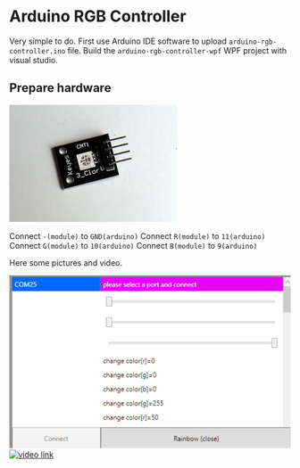 Arduino RGB Controller
======================

Very simple to do. First use Arduino IDE software to upload `arduino-rgb-controller.ino` file.
Build the `arduino-rgb-controller-wpf` WPF project with visual studio. 

Prepare hardware
------------------

![cnt led](docs/cnt1.jpg)

Connect `-(module)` to `GND(arduino)`
Connect `R(module)` to `11(arduino)`
Connect `G(module)` to `10(arduino)`
Connect `B(module)` to `9(arduino)`

Here some pictures and video.

![program](docs/wpf.png)
[![video link](https://j.gifs.com/ADlQn7.gif)](http://www.youtube.com/watch?v=AFJWsAw5nx0)
